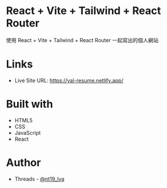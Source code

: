 # React + Vite + Tailwind + React Router

使用 React + Vite + Tailwind + React Router 一起寫出的個人網站

# Links

- Live Site URL: https://yal-resume.netlify.app/

# Built with

- HTML5
- CSS
- JavaScript
- React

# Author

- Threads - [@nt19_lya](https://www.threads.net/@nt19_lya)
